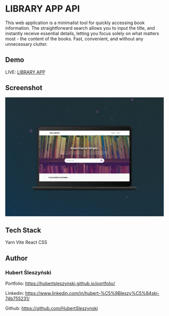 # LIBRARY APP API

This web application is a minimalist tool for quickly accessing book information. The straightforward search allows you to input the title, and instantly receive essential details, letting you focus solely on what matters most - the content of the books. Fast, convenient, and without any unnecessary clutter.

## Demo

LIVE: [LIBRARY APP](https://hubert-sleszynski-library.netlify.app/)

## Screenshot

<img src="src/assets/hubert-sleszynski-library.netlify.app_library_api_v2-mockup.png" width="600">

## Tech Stack

Yarn Vite React CSS

## Author

### Hubert Śleszyński

Portfolio: https://hubertsleszynski.github.io/portfolio/

Linkedin: https://www.linkedin.com/in/hubert-%C5%9Bleszy%C5%84ski-74b755231/

Github: https://github.com/HubertSleszynski
